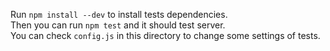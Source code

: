 Run `npm install --dev` to install tests dependencies.  
Then you can run `npm test` and it should test server.  
You can check `config.js` in this directory to change some settings of tests.